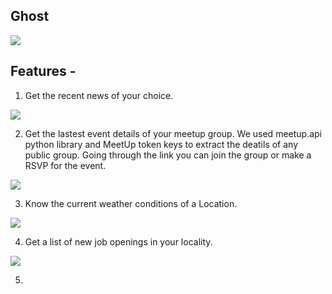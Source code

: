 ## Ghost

![](https://i.ibb.co/qmD56zL/dv.jpg)

## Features -
1. Get the recent news of your choice.

![](https://i.ibb.co/qMw5RFJ/Screenshot-2019-10-19-home-XDSA-Zulip-4.png)

2. Get the lastest event details of your meetup group. We used meetup.api python library and MeetUp token keys to extract the deatils of any public group. Going through the link you can join the group or make a RSVP for the event.

![](https://i.ibb.co/w4hLq32/Screenshot-2019-10-19-home-XDSA-Zulip-7.png)

3. Know the current weather conditions of a Location.

![](https://i.ibb.co/89QPKP1/Screenshot-2019-10-19-home-XDSA-Zulip.png)

4. Get a list of new job openings in your locality.

![](https://i.ibb.co/zN2SzJz/Screenshot-2019-10-19-home-XDSA-Zulip-2.png)

5. 